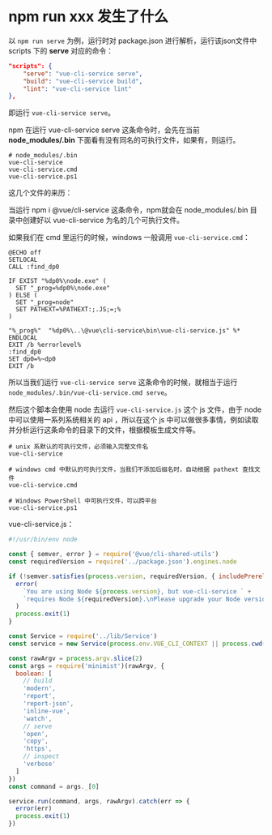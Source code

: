 # npm run xxx 发生了什么

以 `npm run serve` 为例，运行时对 package.json 进行解析，运行该json文件中 scripts 下的 **serve** 对应的命令：

```json
"scripts": {
    "serve": "vue-cli-service serve",
    "build": "vue-cli-service build",
    "lint": "vue-cli-service lint"
},
```

即运行 `vue-cli-service serve`。



npm 在运行 vue-cli-service serve 这条命令时，会先在当前 **node_modules/.bin** 下面看有没有同名的可执行文件，如果有，则运行。

```shell
# node_modules/.bin
vue-cli-service
vue-cli-service.cmd
vue-cli-service.ps1
```



这几个文件的来历：

当运行 npm i @vue/cli-service 这条命令，npm就会在 node_modules/.bin 目录中创建好以 vue-cli-service 为名的几个可执行文件。



如果我们在 cmd 里运行的时候，windows 一般调用 `vue-cli-service.cmd`：

```shell
@ECHO off
SETLOCAL
CALL :find_dp0

IF EXIST "%dp0%\node.exe" (
  SET "_prog=%dp0%\node.exe"
) ELSE (
  SET "_prog=node"
  SET PATHEXT=%PATHEXT:;.JS;=;%
)

"%_prog%"  "%dp0%\..\@vue\cli-service\bin\vue-cli-service.js" %*
ENDLOCAL
EXIT /b %errorlevel%
:find_dp0
SET dp0=%~dp0
EXIT /b
```



所以当我们运行 `vue-cli-service serve` 这条命令的时候，就相当于运行  `node_modules/.bin/vue-cli-service.cmd serve`。

然后这个脚本会使用 node 去运行  `vue-cli-service.js`  这个 js 文件，由于 node 中可以使用一系列系统相关的 api ，所以在这个 js 中可以做很多事情，例如读取并分析运行这条命令的目录下的文件，根据模板生成文件等。



```shell
# unix 系默认的可执行文件，必须输入完整文件名
vue-cli-service

# windows cmd 中默认的可执行文件，当我们不添加后缀名时，自动根据 pathext 查找文件
vue-cli-service.cmd

# Windows PowerShell 中可执行文件，可以跨平台
vue-cli-service.ps1
```



vue-cli-service.js：

```js
#!/usr/bin/env node

const { semver, error } = require('@vue/cli-shared-utils')
const requiredVersion = require('../package.json').engines.node

if (!semver.satisfies(process.version, requiredVersion, { includePrerelease: true })) {
  error(
    `You are using Node ${process.version}, but vue-cli-service ` +
    `requires Node ${requiredVersion}.\nPlease upgrade your Node version.`
  )
  process.exit(1)
}

const Service = require('../lib/Service')
const service = new Service(process.env.VUE_CLI_CONTEXT || process.cwd())

const rawArgv = process.argv.slice(2)
const args = require('minimist')(rawArgv, {
  boolean: [
    // build
    'modern',
    'report',
    'report-json',
    'inline-vue',
    'watch',
    // serve
    'open',
    'copy',
    'https',
    // inspect
    'verbose'
  ]
})
const command = args._[0]

service.run(command, args, rawArgv).catch(err => {
  error(err)
  process.exit(1)
})
```

